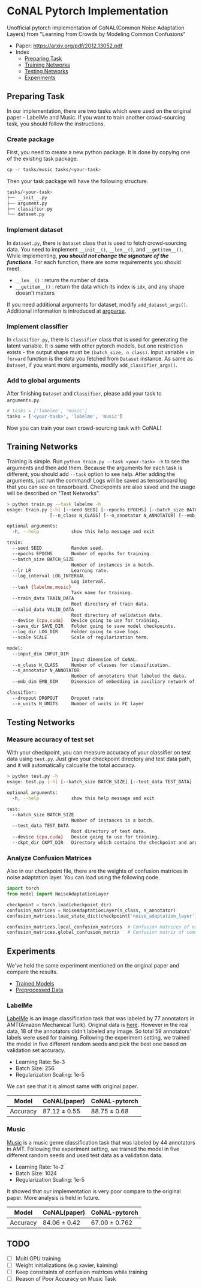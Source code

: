 # CoNAL Pytorch Implementation
Unofficial pytorch implementation of CoNAL(Common Noise Adaptation Layers) from "Learning from Crowds by Modeling Common Confusions"
- Paper: https://arxiv.org/pdf/2012.13052.pdf
- Index
  - [Preparing Task](#Preparing-Task)
  - [Training Networks](#Training-Networks)
  - [Testing Networks](#Testing-Networks)
  - [Experiments](#Experiments)  

## Preparing Task
In our implementation, there are two tasks which were used on the original paper - LabelMe and Music.
If you want to train another crowd-sourcing task, you should follow the instructions.

### Create package
First, you need to create a new python package. It is done by copying one of the existing task package.
```bash
cp -r tasks/music tasks/<your-task>
```
Then your task package will have the following structure.
```bash
tasks/<your-task>
├── __init__.py
├── argument.py
├── classifier.py
└── dataset.py
```

### Implement dataset
In `dataset.py`, there is `Dataset` class that is used to fetch crowd-sourcing data. 
You need to implement `__init__()`, `__len__()`, and `__getitem__()`.
While implementing, ***you should not change the signature of the functions***.
For each function, there are some requirements you should meet.

- `__len__()` : return the number of data.
- `__getitem__()` : return the data which its index is `idx`, and any shape doesn't matters

If you need additional arguments for dataset, modify `add_dataset_args()`. Additional information is introduced at [argparse](https://docs.python.org/3/library/argparse.html).

### Implement classifier
In `classifier.py`, there is `Classifier` class that is used for generating the latent variable.
It is same with other pytorch models, but one restriction exists - the output shape must be `(batch_size, n_class)`.
Input variable `x` in `forward` function is the data you fetched from `Dataset` instance.
As same as `Dataset`, if you want more arguments, modify `add_classifier_args()`.

### Add to global arguments
After finishing `Dataset` and `Classifier`, please add your task to `arguments.py`.
```python
# tasks = ['labelme', 'music']
tasks = ['<your-task>', 'labelme', 'music']
```
Now you can train your own crowd-sourcing task with CoNAL!

## Training Networks
Training is simple. 
Run `python train.py --task <your-task> -h` to see the arguments and then add them.
Because the arguments for each task is different, you should add `--task` option to see help.
After adding the arguments, just run the command!
Logs will be saved as tensorboard log that you can see on tensorboard.
Checkpoints are also saved and the usage will be described on "Test Networks".

```bash
> python train.py --task labelme -h
usage: train.py [-h] [--seed SEED] [--epochs EPOCHS] [--batch_size BATCH_SIZE] [--lr LR] [--log_interval LOG_INTERVAL] [--task {labelme,music}] [--train_data TRAIN_DATA] [--valid_data VALID_DATA] [--device {cpu,cuda}] [--save_dir SAVE_DIR] [--log_dir LOG_DIR] [--scale SCALE] [--input_dim INPUT_DIM]
                [--n_class N_CLASS] [--n_annotator N_ANNOTATOR] [--emb_dim EMB_DIM] [--dropout DROPOUT] [--n_units N_UNITS]

optional arguments:
  -h, --help            show this help message and exit

train:
  --seed SEED           Random seed.
  --epochs EPOCHS       Number of epochs for training.
  --batch_size BATCH_SIZE
                        Number of instances in a batch.
  --lr LR               Learning rate.
  --log_interval LOG_INTERVAL
                        Log interval.
  --task {labelme,music}
                        Task name for training.
  --train_data TRAIN_DATA
                        Root directory of train data.
  --valid_data VALID_DATA
                        Root directory of validation data.
  --device {cpu,cuda}   Device going to use for training.
  --save_dir SAVE_DIR   Folder going to save model checkpoints.
  --log_dir LOG_DIR     Folder going to save logs.
  --scale SCALE         Scale of regularization term.

model:
  --input_dim INPUT_DIM
                        Input dimension of CoNAL.
  --n_class N_CLASS     Number of classes for classification.
  --n_annotator N_ANNOTATOR
                        Number of annotators that labeled the data.
  --emb_dim EMB_DIM     Dimension of embedding in auxiliary network of CoNAL.

classifier:
  --dropout DROPOUT     Dropout rate
  --n_units N_UNITS     Number of units in FC layer

```

## Testing Networks
### Measure accuracy of test set
With your checkpoint, you can measure accuracy of your classifier on test data using `test.py`.
Just give your checkpoint directory and test data path, and it will automatically calcualte the total accuracy.
```bash
> python test.py -h
usage: test.py [-h] [--batch_size BATCH_SIZE] [--test_data TEST_DATA] [--device {cpu,cuda}] [--ckpt_dir CKPT_DIR]

optional arguments:
  -h, --help            show this help message and exit

test:
  --batch_size BATCH_SIZE
                        Number of instances in a batch.
  --test_data TEST_DATA
                        Root directory of test data.
  --device {cpu,cuda}   Device going to use for training.
  --ckpt_dir CKPT_DIR   Directory which contains the checkpoint and args.json.
```

### Analyze Confusion Matrices
Also in our checkpoint file, there are the weights of confusion matrices in noise adaptation layer.
You can load using the following code.
```python
import torch
from model import NoiseAdaptationLayer

checkpoint = torch.load(checkpoint_dir)
confusion_matrices = NoiseAdaptationLayer(n_class, n_annotator)
confusion_matrices.load_state_dict(checkpoint['noise_adaptation_layer'])

confusion_matrices.local_confusion_matrices  # Confusion matrices of each annotator
confusion_matrices.global_confusion_matrix   # Confusion matrix of common noise
```

## Experiments
We've held the same experiment mentioned on the original paper and compare the results.
- [Trained Models](https://postechackr-my.sharepoint.com/:f:/g/personal/shhj1998_postech_ac_kr/EiMjXRV_aaRCu2PhO5bE2hcBHyWzVLi1GtLmXtQsBT6Mpw?e=bLdvx5)
- [Preprocessed Data](https://postechackr-my.sharepoint.com/:f:/g/personal/shhj1998_postech_ac_kr/EspiotCZNIVDpNSDO7yo7iIBZhY9om-_86rjOwT5CfwSHg?e=3nCbKu)

### LabelMe
[LabelMe](http://labelme.csail.mit.edu/Release3.0/) is an image classification task that was labeled by 77 annotators in AMT(Amazon Mechanical Turk).
Original data is [here](http://fprodrigues.com/deep_LabelMe.tar.gz).
However in the real data, 18 of the annotators didn't labeled any image.
So total 59 annotators' labels were used for training.
Following the experiment setting, we trained the model in five different random seeds and pick the best one based on validation set accuracy.
- Learning Rate: 5e-3
- Batch Size: 256
- Regularization Scaling: 1e-5

We can see that it is almost same with original paper.

Model | CoNAL(paper) | CoNAL-pytorch
--- | --- | --- 
Accuracy | 87.12 ± 0.55 | 88.75 ± 0.68

### Music
[Music](http://fprodrigues.com/mturk-datasets.tar.gz) is a music genre classification task that was labeled by 44 annotators in AMT.
Following the experiment setting, we trained the model in five different random seeds and used test data as a validation data.
- Learning Rate: 1e-2
- Batch Size: 1024
- Regularization Scaling: 1e-5

It showed that our implementation is very poor compare to the original paper.
More analysis is held in future.

Model | CoNAL(paper) | CoNAL-pytorch
--- | --- | --- 
Accuracy | 84.06 ± 0.42 | 67.00 ± 0.762

## TODO
- [ ] Multi GPU training
- [ ] Weight initializations (e.g xavier, kaiming)
- [ ] Keep constraints of confusion matrices while training
- [ ] Reason of Poor Accuracy on Music Task
